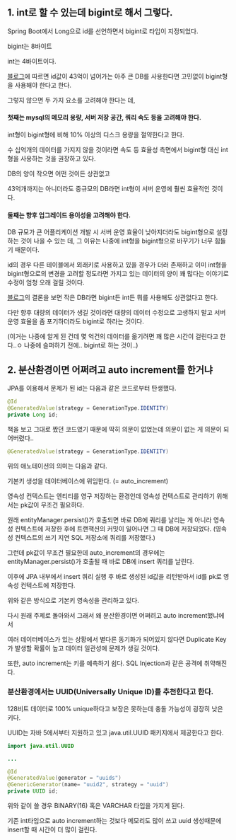 ## 1. int로 할 수 있는데 bigint로 해서 그렇다.

Spring Boot에서 Long으로 id를 선언하면서 bigint로 타입이 지정되었다.

bigint는 8바이트

int는 4바이트이다.

[블로그](https://dogleg.co.kr/?p=163)에 따르면 id값이 43억이 넘어가는 아주 큰 DB를 사용한다면 고민없이 bigint형을 사용해야 한다고 한다.

그렇지 않으면 두 가지 요소를 고려해야 한다는 데,

#### 첫째는 mysql의 메모리 용량, 서버 저장 공간, 쿼리 속도 등을 고려해야 한다.

int형이 bigint형에 비해 10% 이상의 디스크 용량을 절약한다고 한다.

수 십억개의 데이터를 가지지 않을 것이라면 속도 등 효율성 측면에서 bigint형 대신 int형을 사용하는 것을 권장하고 있다.

DB의 양이 작으면 어떤 것이든 상관없고

43억개까지는 아니더라도 중규모의 DB라면 int형이 서버 운영에 훨씬 효율적인 것이다.

#### 둘째는 향후 업그레이드 용이성을 고려해야 한다.

DB 규모가 큰 어플리케이션 개발 시 서버 운영 효율이 낮아지더라도 bigint형으로 설정하는 것이 나을 수 있는 데, 그 이유는 나중에 int형을 bigint형으로 바꾸기가 너무 힘들기 때문이다.

id의 경우 다른 테이블에서 외래키로 사용하고 있을 경우가 더러 존재하고 이미 int형을 bigint형으로의 변경을 고려할 정도라면 가지고 있는 데이터의 양이 꽤 많다는 이야기로 수정이 엄청 오래 걸릴 것이다.

[블로그](https://dogleg.co.kr/?p=163)의 결론을 보면 작은 DB라면 bigint든 int든 뭐를 사용해도 상관없다고 한다.

다만 향후 대량의 데이터가 생길 것이라면 대량의 데이터 수정으로 고생하지 말고 서버 운영 효율을 좀 포기하더라도 bigint로 하라는 것이다.

(이거는 나중에 알게 된 건데 몇 억건의 데이터를 옮기려면 꽤 많은 시간이 걸린다고 한다..ㅇ 나중에 슬퍼하기 전에.. bigint로 하는 것이..)

## 2. 분산환경이면 어쩌려고 auto increment를 한거냐

JPA를 이용해서 문제가 된 id는 다음과 같은 코드로부터 탄생했다.

```java
@Id
@GeneratedValue(strategy = GenerationType.IDENTITY)
private Long id;
```

책을 보고 그대로 짰던 코드였기 때문에 딱히 의문이 없었는데 의문이 없는 게 의문이 되어버렸다..

```java
@GeneratedValue(strategy = GenerationType.IDENTITY)
```

위의 애노테이션의 의미는 다음과 같다.

기본키 생성을 데이터베이스에 위임한다. (= auto_increment)

영속성 컨텍스트는 엔티티를 영구 저장하는 환경인데 영속성 컨텍스트로 관리하기 위해서는 pk값이 무조건 필요하다.

원래 entityManager.persist()가 호출되면 바로 DB에 쿼리를 날리는 게 아니라 영속성 컨텍스트에 저장한 후에 트랜잭션의 커밋이 일어나면 그 때 DB에 저장되었다.
(영속성 컨텍스트의 쓰기 지연 SQL 저장소에 쿼리를 저장했다.)

그런데 pk값이 무조건 필요한데 auto_increment의 경우에는 entityManager.persist()가 호출될 때 바로 DB에 insert 쿼리를 날린다.

이후에 JPA 내부에서 insert 쿼리 실행 후 바로 생성된 id값을 리턴받아서 id를 pk로 영속성 컨텍스트에 저장한다.

위와 같은 방식으로 기본키 영속성을 관리하고 있다.

다시 원래 주제로 돌아와서 그래서 왜 분산환경이면 어쩌려고 auto increment했냐에서

여러 데이터베이스가 있는 상황에서 별다른 동기화가 되어있지 않다면 Duplicate Key가 발생할 확률이 높고 데이터 일관성에 문제가 생길 것이다.

또한, auto increment는 키를 예측하기 쉽다. SQL Injection과 같은 공격에 취약해진다.

### 분산환경에서는 UUID(Universally Unique ID)를 추천한다고 한다.

128비트 데이터로 100% unique하다고 보장은 못하는데 충돌 가능성이 굉장히 낮은 키다.

UUID는 자바 5에서부터 지원하고 있고 java.util.UUID 패키지에서 제공한다고 한다.

```java
import java.util.UUID

...

@Id
@GeneratedValue(generator = "uuids")
@GenericGenerator(name= "uuid2", strategy = "uuid")
private UUID id;
```

위와 같이 쓸 경우 BINARY(16) 혹은 VARCHAR 타입을 가지게 된다.

기존 int타입으로 auto increment하는 것보다 메모리도 많이 쓰고 uuid 생성때문에 insert할 때 시간이 더 많이 걸린다.